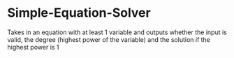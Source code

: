 # Simple-Equation-Solver
Takes in an equation with at least 1 variable and outputs whether the input is valid, the degree (highest power of the variable) and the solution if the highest power is 1
